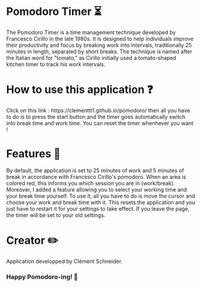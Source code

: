 <h1>Pomodoro Timer ⏳</h1>

The Pomodoro Timer is a time management technique developed by Francesco Cirillo in the late 1980s. It is designed to help individuals improve their productivity and focus by breaking work into intervals, traditionally 25 minutes in length, separated by short breaks. The technique is named after the Italian word for "tomato," as Cirillo initially used a tomato-shaped kitchen timer to track his work intervals.

<h1>How to use this application ❓</h1>
Click on this link : https://clementtt1.github.io/pomodoro/ then all you have to do is to press the start button and the timer goes automatically switch into break time and work time. You can reset the timer whenhever you want !

<h1>Features 📃</h1>
By default, the application is set to 25 minutes of work and 5 minutes of break in accordance with Francesco Cirillo's pomodoro.
When an area is colored red, this informs you which session you are in (work/break).
Moreover, I added a feature allowing you to select your working time and your break time yourself.
To use it, all you have to do is move the cursor and choose your work and break time with it.
This resets the application and you just have to restart it for your settings to take effect.
If you leave the page, the timer will be set to your old settings.

<h1>Creator ✏️</h1>
Application developped by Clément Schneider.

<h3>Happy Pomodoro-ing! 🍻</h3>
